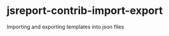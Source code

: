 jsreport-contrib-import-export
==============================

 Importing and exporting templates into json files
